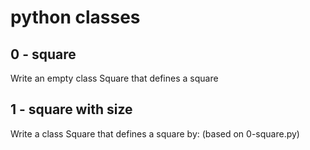 # python classes

## 0 - square
Write an empty class Square that defines a square

## 1 - square with size
Write a class Square that defines a square by: \(based on 0-square.py\)
